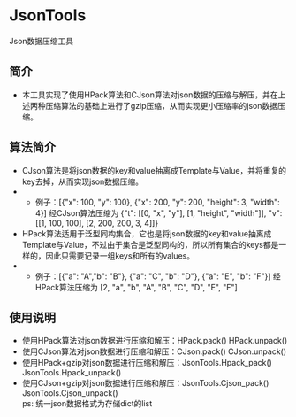 # JsonTools
Json数据压缩工具

## 简介
- 本工具实现了使用HPack算法和CJson算法对json数据的压缩与解压，并在上述两种压缩算法的基础上进行了gzip压缩，从而实现更小压缩率的json数据压缩。

## 算法简介
- CJson算法是将json数据的key和value抽离成Template与Value，并将重复的key去掉，从而实现json数据压缩。
- - 例子：[{"x": 100, "y": 100}, {"x": 200, "y": 200, "height": 3, "width": 4}] 经CJson算法压缩为 {"t": [[0, "x", "y"], [1, "height", "width"]], "v": [[1, 100, 100], [2, 200, 200, 3, 4]]}
- HPack算法适用于泛型同构集合，它也是将json数据的key和value抽离成Template与Value，不过由于集合是泛型同构的，所以所有集合的keys都是一样的，因此只需要记录一组keys和所有的values。
- - 例子：[{"a": "A","b": "B"}, {"a": "C", "b": "D"}, {"a": "E", "b": "F"}] 经HPack算法压缩为 [2, "a", "b", "A", "B", "C", "D", "E", "F"]

## 使用说明
- 使用HPack算法对json数据进行压缩和解压：HPack.pack() HPack.unpack()
- 使用CJson算法对json数据进行压缩和解压：CJson.pack() CJson.unpack()
- 使用HPack+gzip对json数据进行压缩和解压：JsonTools.Hpack_pack() JsonTools.Hpack_unpack()
- 使用CJson+gzip对json数据进行压缩和解压：JsonTools.Cjson_pack() JsonTools.Cjson_unpack()  
ps: 统一json数据格式为存储dict的list